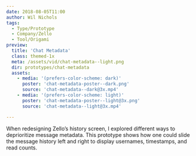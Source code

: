 ```yaml
---
date: 2018-08-05T11:00
author: Wil Nichols
tags:
  - Type/Prototype
  - Company/Zello
  - Tool/Origami
preview: 
  title: 'Chat Metadata'
  class: themed-1x
  meta: /assets/vid/chat-metadata--light.png
  dir: prototypes/chat-metadata
  assets:
    - media: '(prefers-color-scheme: dark)'
      poster: 'chat-metadata-poster--dark.png'
      source: 'chat-metadata--dark@3x.mp4'
    - media: '(prefers-color-scheme: light)'
      poster: 'chat-metadata-poster--light@3x.png'
      source: 'chat-metadata--light@3x.mp4'

---
```

When redesigning Zello’s history screen, I explored different ways to deprioritize message metadata. This prototype shows how one could slide the message history left and right to display usernames, timestamps, and read counts.
